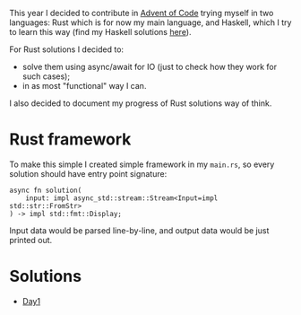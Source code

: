 This year I decided to contribute in [Advent of Code](https://adventofcode.com/) trying myself in two languages: Rust which is for now my main language, and Haskell, which I try to learn this way (find my Haskell solutions [here](https://github.com/hashedone/advent-of-code-2019-hask)).

For Rust solutions I decided to:
* solve them using async/await for IO (just to check how they work for such cases);
* in as most "functional" way I can.

I also decided to document my progress of Rust solutions way of think.

# Rust framework

To make this simple I created simple framework in my `main.rs`, so every solution should have entry point signature:

```
async fn solution(
    input: impl async_std::stream::Stream<Input=impl std::str::FromStr>
) -> impl std::fmt::Display;
```

Input data would be parsed line-by-line, and output data would be just printed out.

# Solutions

* [Day1](backlog/day1.md)
